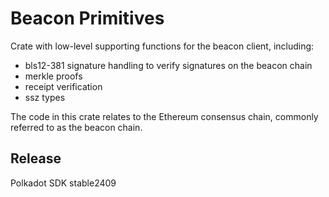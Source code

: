 # Beacon Primitives

Crate with low-level supporting functions for the beacon client, including:

- bls12-381 signature handling to verify signatures on the beacon chain
- merkle proofs
- receipt verification
- ssz types

The code in this crate relates to the Ethereum consensus chain, commonly referred to as the beacon chain.


## Release

Polkadot SDK stable2409
